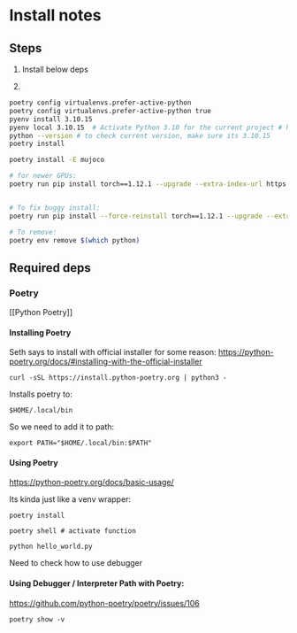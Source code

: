 # Install notes
## Steps

1. Install below deps

2. 
```sh
poetry config virtualenvs.prefer-active-python 
poetry config virtualenvs.prefer-active-python true
pyenv install 3.10.15
pyenv local 3.10.15  # Activate Python 3.10 for the current project # https://github.com/pyenv/pyenv/blob/master/COMMANDS.md#pyenv-local
python --version # to check current version, make sure its 3.10.15
poetry install

poetry install -E mujoco

# for newer GPUs:
poetry run pip install torch==1.12.1 --upgrade --extra-index-url https://download.pytorch.org/whl/cu113


# To fix buggy install:
poetry run pip install --force-reinstall torch==1.12.1 --upgrade --extra-index-url https://download.pytorch.org/whl/cu113

# To remove:
poetry env remove $(which python)
```



## Required deps
### Poetry
[[Python Poetry]]

#### Installing Poetry
Seth says to install with official installer for some reason:
<https://python-poetry.org/docs/#installing-with-the-official-installer>


```
curl -sSL https://install.python-poetry.org | python3 -
```

Installs poetry to:
```
$HOME/.local/bin
```
So we need to add it to path:
```
export PATH="$HOME/.local/bin:$PATH"
```


#### Using Poetry
<https://python-poetry.org/docs/basic-usage/>

Its kinda just like a venv wrapper:
```
poetry install

poetry shell # activate function

python hello_world.py

```
Need to check how to use debugger
#### Using Debugger / Interpreter Path with Poetry:
<https://github.com/python-poetry/poetry/issues/106>
```
poetry show -v
```


